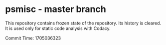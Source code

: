 # psmisc - master branch

This repository contains frozen state of the repository.
Its history is cleared. It is used only for static code
analysis with Codacy.

Commit Time: 1705036323
